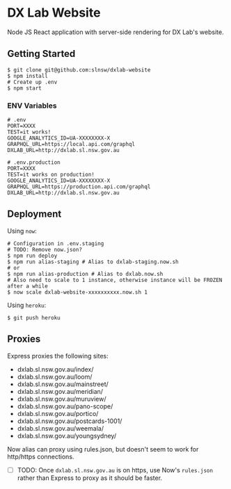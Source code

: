 # DX Lab Website

Node JS React application with server-side rendering for DX Lab's website.

## Getting Started

```
$ git clone git@github.com:slnsw/dxlab-website
$ npm install
# Create up .env
$ npm start
```

### ENV Variables
```
# .env
PORT=XXXX
TEST=it works!
GOOGLE_ANALYTICS_ID=UA-XXXXXXXX-X
GRAPHQL_URL=https://local.api.com/graphql
DXLAB_URL=http://dxlab.sl.nsw.gov.au

# .env.production
PORT=XXXX
TEST=it works on production!
GOOGLE_ANALYTICS_ID=UA-XXXXXXXX-X
GRAPHQL_URL=https://production.api.com/graphql
DXLAB_URL=http://dxlab.sl.nsw.gov.au
```

## Deployment

Using `now`:
```
# Configuration in .env.staging
# TODO: Remove now.json?
$ npm run deploy
$ npm run alias-staging # Alias to dxlab-staging.now.sh
# or
$ npm run alias-production # Alias to dxlab.now.sh
# Also need to scale to 1 instance, otherwise instance will be FROZEN after a while
$ now scale dxlab-website-xxxxxxxxxx.now.sh 1
```

Using `heroku`:
```
$ git push heroku
```

## Proxies
Express proxies the following sites:

- dxlab.sl.nsw.gov.au/index/
- dxlab.sl.nsw.gov.au/loom/
- dxlab.sl.nsw.gov.au/mainstreet/
- dxlab.sl.nsw.gov.au/meridian/
- dxlab.sl.nsw.gov.au/muruview/
- dxlab.sl.nsw.gov.au/pano-scope/
- dxlab.sl.nsw.gov.au/portico/
- dxlab.sl.nsw.gov.au/postcards-1001/
- dxlab.sl.nsw.gov.au/weemala/
- dxlab.sl.nsw.gov.au/youngsydney/

Now alias can proxy using rules.json, but doesn't seem to work for http/https connections.

- [ ] TODO: Once `dxlab.sl.nsw.gov.au` is on https, use Now's `rules.json` rather than Express to proxy as it should be faster.
